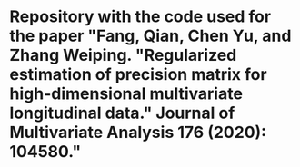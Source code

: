 # Repository with the code used for the paper "Fang, Qian, Chen Yu, and Zhang Weiping. "Regularized estimation of precision matrix for high-dimensional multivariate longitudinal data." Journal of Multivariate Analysis 176 (2020): 104580."

